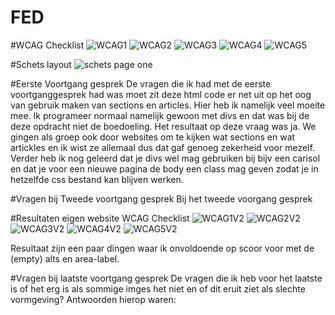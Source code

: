 # FED
#WCAG Checklist
![WCAG1](wcag_cl_1.jpg)
![WCAG2](wcag_cl_2.jpg)
![WCAG3](wcag_cl_3.jpg)
![WCAG4](wcag_cl_4.jpg)
![WCAG5](wcag_cl_5.jpg)

#Schets layout
![schets page one](page_one_schets.png)

#Eerste Voortgang gesprek
De vragen die ik had met de eerste voortganggesprek had was moet zit deze html code er net uit op het oog van gebruik maken van sections en articles. Hier heb ik namelijk veel moeite mee. Ik programeer normaal namelijk gewoon met divs en dat was bij de deze opdracht niet de boedoeling. Het resultaat op deze vraag was ja. We gingen als groep ook door websites om te kijken wat sections en wat artickles en ik wist ze allemaal dus dat gaf genoeg zekerheid voor mezelf. Verder heb ik nog geleerd dat je divs wel mag gebruiken bij bijv een carisol en dat je voor een nieuwe pagina de body een class mag geven zodat je in hetzelfde css bestand kan blijven werken.

#Vragen bij Tweede voortgang gesprek
Bij het tweede voorgang gesprek

#Resultaten eigen website WCAG Checklist
![WCAG1V2](img/WCAG_1_V2.jpeg)
![WCAG2V2](img/WCAG_2_V2.jpeg)
![WCAG3V2](img/WCAG_3_V2.jpeg)
![WCAG4V2](img/WCAG_4_V2.jpeg)
![WCAG5V2](img/WCAG_5_V2.jpeg)

Resultaat zijn een paar dingen waar ik onvoldoende op scoor voor met de (empty) alts en area-label.

#Vragen bij laatste voortgang gesprek
De vragen die ik heb voor het laatste is of het erg is als sommige imges het niet en of dit eruit ziet als slechte vormgeving?
Antwoorden hierop waren: